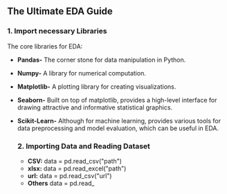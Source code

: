 ## The Ultimate EDA Guide
### 1. Import necessary Libraries
The core libraries for EDA:</br>
* **Pandas-** The corner stone for data manipulation in Python.
* **Numpy-** A library for numerical computation.
* **Matplotlib-** A plotting library for creating visualizations.
* **Seaborn-** Built on top of matplotlib, provides a high-level interface for drawing attractive and informative statistical graphics.
* **Scikit-Learn-** Although for machine learning, provides various tools for data preprocessing and model evaluation, which can be useful in EDA.

  ### 2. Importing Data and Reading Dataset
  * **CSV:** data = pd.read_csv("path")
  * **xlsx:** data = pd.read_excel("path")
  * **url:** data = pd.read_csv("url")
  * **Others** data = pd.read_<format>
